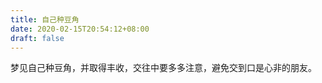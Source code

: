 ```yaml
---
title: 自己种豆角
date: 2020-02-15T20:54:12+08:00
draft: false
---
```


梦见自己种豆角，并取得丰收，交往中要多多注意，避免交到口是心非的朋友。<br>
